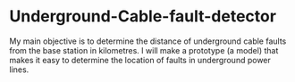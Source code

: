 # Underground-Cable-fault-detector
My main objective is to determine the distance of underground cable faults from the base station in  kilometres. I will make a prototype (a model) that makes it easy to determine the location of faults in  underground power lines. 
